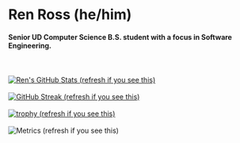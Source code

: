 # Ren Ross (he/him)
#### Senior UD Computer Science B.S. student with a focus in Software Engineering.
<br></br>
[![Ren's GitHub Stats (refresh if you see this)](https://github-readme-stats.vercel.app/api/?username=renross&showicons=true&count_private=true&theme=react)]()
<br></br>
[![GitHub Streak (refresh if you see this)](https://github-readme-streak-stats.herokuapp.com/?user=renross&theme=dark)](https://git.io/streak-stats)
<br></br>
[![trophy (refresh if you see this)](https://github-profile-trophy.vercel.app/?username=renross&theme=darkhub&row=1&column=9)](https://github.com/ryo-ma/github-profile-trophy)
<br></br>
![Metrics (refresh if you see this)](https://metrics.lecoq.io/renross?template=classic&repositories.forks=true&base.header=0&base=header%2C%20activity%2C%20community%2C%20repositories%2C%20metadata&base.indepth=false&base.hireable=false&config.timezone=America%2FNew_York)
<br></br>
